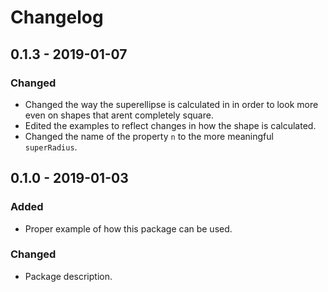 # Changelog

## 0.1.3 - 2019-01-07

### Changed
- Changed the way the superellipse is calculated in in order to look more even on shapes that arent completely square.
- Edited the examples to reflect changes in how the shape is calculated.
- Changed the name of the property `n` to the more meaningful `superRadius`.

## 0.1.0 - 2019-01-03

### Added
- Proper example of how this package can be used.

### Changed
- Package description.
